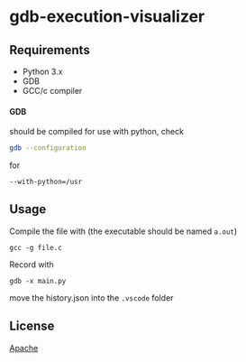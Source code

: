 # gdb-execution-visualizer

## Requirements

- Python 3.x
- GDB
- GCC/c compiler

#### GDB

should be compiled for use with python, check

```bash
gdb --configuration
```

for

```
--with-python=/usr
```

## Usage

Compile the file with (the executable should be named `a.out`)

```
gcc -g file.c
```

Record with

```
gdb -x main.py
```

move the history.json into the `.vscode` folder

## License

[Apache](https://choosealicense.com/licenses/apache-2.0/)
